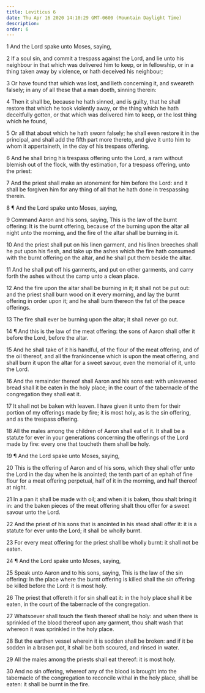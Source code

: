```yaml
---
title: Leviticus 6
date: Thu Apr 16 2020 14:10:29 GMT-0600 (Mountain Daylight Time)
description: 
order: 6
---
```


<p>1 And the Lord spake unto Moses, saying,</p>
<p>
  2 If a soul sin, and commit a trespass against the Lord, and lie unto his
  neighbour in that which was delivered him to keep, or in fellowship, or in a
  thing taken away by violence, or hath deceived his neighbour;
</p>
<p>
  3 Or have found that which was lost, and lieth concerning it, and sweareth
  falsely; in any of all these that a man doeth, sinning therein:
</p>
<p>
  4 Then it shall be, because he hath sinned, and is guilty, that he shall
  restore that which he took violently away, or the thing which he hath
  deceitfully gotten, or that which was delivered him to keep, or the lost thing
  which he found,
</p>
<p>
  5 Or all that about which he hath sworn falsely; he shall even restore it in
  the principal, and shall add the fifth part more thereto, and give it unto him
  to whom it appertaineth, in the day of his trespass offering.
</p>
<p>
  6 And he shall bring his trespass offering unto the Lord, a ram without
  blemish out of the flock, with thy estimation, for a trespass offering, unto
  the priest:
</p>
<p>
  7 And the priest shall make an atonement for him before the Lord: and it shall
  be forgiven him for any thing of all that he hath done in trespassing therein.
</p>
<p>8 &#xB6; And the Lord spake unto Moses, saying,</p>
<p>
  9 Command Aaron and his sons, saying, This is the law of the burnt offering:
  It is the burnt offering, because of the burning upon the altar all night unto
  the morning, and the fire of the altar shall be burning in it.
</p>
<p>
  10 And the priest shall put on his linen garment, and his linen breeches shall
  he put upon his flesh, and take up the ashes which the fire hath consumed with
  the burnt offering on the altar, and he shall put them beside the altar.
</p>
<p>
  11 And he shall put off his garments, and put on other garments, and carry
  forth the ashes without the camp unto a clean place.
</p>
<p>
  12 And the fire upon the altar shall be burning in it; it shall not be put
  out: and the priest shall burn wood on it every morning, and lay the burnt
  offering in order upon it; and he shall burn thereon the fat of the peace
  offerings.
</p>
<p>13 The fire shall ever be burning upon the altar; it shall never go out.</p>
<p>
  14 &#xB6; And this is the law of the meat offering: the sons of Aaron shall
  offer it before the Lord, before the altar.
</p>
<p>
  15 And he shall take of it his handful, of the flour of the meat offering, and
  of the oil thereof, and all the frankincense which is upon the meat offering,
  and shall burn it upon the altar for a sweet savour, even the memorial of it,
  unto the Lord.
</p>
<p>
  16 And the remainder thereof shall Aaron and his sons eat: with unleavened
  bread shall it be eaten in the holy place; in the court of the tabernacle of
  the congregation they shall eat it.
</p>
<p>
  17 It shall not be baken with leaven. I have given it unto them for their
  portion of my offerings made by fire; it is most holy, as is the sin offering,
  and as the trespass offering.
</p>
<p>
  18 All the males among the children of Aaron shall eat of it. It shall be a
  statute for ever in your generations concerning the offerings of the Lord made
  by fire: every one that toucheth them shall be holy.
</p>
<p>19 &#xB6; And the Lord spake unto Moses, saying,</p>
<p>
  20 This is the offering of Aaron and of his sons, which they shall offer unto
  the Lord in the day when he is anointed; the tenth part of an ephah of fine
  flour for a meat offering perpetual, half of it in the morning, and half
  thereof at night.
</p>
<p>
  21 In a pan it shall be made with oil; and when it is baken, thou shalt bring
  it in: and the baken pieces of the meat offering shalt thou offer for a sweet
  savour unto the Lord.
</p>
<p>
  22 And the priest of his sons that is anointed in his stead shall offer it: it
  is a statute for ever unto the Lord; it shall be wholly burnt.
</p>
<p>
  23 For every meat offering for the priest shall be wholly burnt: it shall not
  be eaten.
</p>
<p>24 &#xB6; And the Lord spake unto Moses, saying,</p>
<p>
  25 Speak unto Aaron and to his sons, saying, This is the law of the sin
  offering: In the place where the burnt offering is killed shall the sin
  offering be killed before the Lord: it is most holy.
</p>
<p>
  26 The priest that offereth it for sin shall eat it: in the holy place shall
  it be eaten, in the court of the tabernacle of the congregation.
</p>
<p>
  27 Whatsoever shall touch the flesh thereof shall be holy: and when there is
  sprinkled of the blood thereof upon any garment, thou shalt wash that whereon
  it was sprinkled in the holy place.
</p>
<p>
  28 But the earthen vessel wherein it is sodden shall be broken: and if it be
  sodden in a brasen pot, it shall be both scoured, and rinsed in water.
</p>
<p>29 All the males among the priests shall eat thereof: it is most holy.</p>
<p>
  30 And no sin offering, whereof any of the blood is brought into the
  tabernacle of the congregation to reconcile withal in the holy place, shall be
  eaten: it shall be burnt in the fire.
</p>
